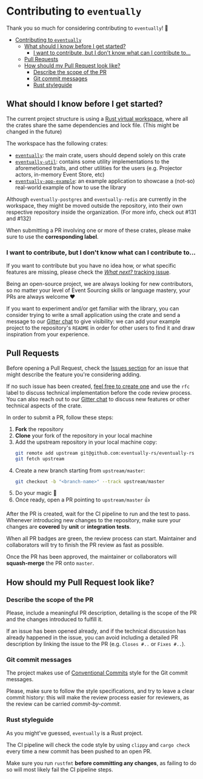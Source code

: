 # Contributing to `eventually`

Thank you so much for considering contributing to `eventually`! :tada:

- [Contributing to `eventually`](#contributing-to-eventually)
  - [What should I know before I get started?](#what-should-i-know-before-i-get-started)
    - [I want to contribute, but I don't know what can I contribute to...](#i-want-to-contribute-but-i-dont-know-what-can-i-contribute-to)
  - [Pull Requests](#pull-requests)
  - [How should my Pull Request look like?](#how-should-my-pull-request-look-like)
    - [Describe the scope of the PR](#describe-the-scope-of-the-pr)
    - [Git commit messages](#git-commit-messages)
    - [Rust styleguide](#rust-styleguide)

## What should I know before I get started?

The current project structure is using a [Rust virtual workspace][workspace],
where all the crates share the same dependencies and lock file.
(This might be changed in the future)

The workspace has the following crates:
- [`eventually`]\: the main crate, users should depend solely on this crate
- [`eventually-util`]\: contains some utility implementations to the aforemetioned traits, and other utilities for the users (e.g. Projector actors, in-memory Event Store, etc)
- [`eventually-app-example`]\: an example application to showcase a (not-so) real-world example of how to use the library

Although `eventually-postgres` and `eventually-redis` are currently in the workspace, they might be moved outside the repository, into their own respective repository inside the organization. (For more info, check out #131 and #132)

When submitting a PR involving one or more of these crates, please make sure to use the **corresponding label**.

### I want to contribute, but I don't know what can I contribute to...

If you want to contribute but you have no idea how, or what specific features are
missing, please check the [_What next?_ tracking issue](https://github.com/eventually-rs/eventually-rs/issues/133).

Being an open-source project, we are always looking for new contributors, so no matter
your level of Event Sourcing skills or language mastery, your PRs are always welcome :heart:

If you want to experiment and/or get familiar with the library, you can consider
trying to write a small application using the crate and send a message to our
[Gitter chat][gitter] to give visibility: we can add your example project to the
repository's `README` in order for other users to find it and draw inspiration
from your experience.

## Pull Requests

Before opening a Pull Request, check the [Issues section][issues] for an issue that might describe the feature you're considering adding.

If no such issue has been created, [feel free to create one][new-issue] and use the `rfc` label to discuss technical
implementation before the code review process. You can also reach out to our [Gitter chat][gitter] to discuss new
features or other technical aspects of the crate.

In order to submit a PR, follow these steps:
1. **Fork** the repository
2. **Clone** your fork of the repository in your local machine
3. Add the upstream repository in your local machine copy:
    ```bash
    git remote add upstream git@github.com:eventually-rs/eventually-rs
    git fetch upstream
    ```
4. Create a new branch starting from `upstream/master`:
    ```bash
    git checkout -b "<branch-name>" --track upstream/master
    ```
5. Do your magic :tada:
6. Once ready, open a PR pointing to `upstream/master` :+1:

After the PR is created, wait for the CI pipeline to run and the test to pass. Whenever introducing new changes to the
repository, make sure your changes are **covered** by **unit** or **integration tests**.

When all PR badges are green, the review process can start.
Maintainer and collaborators will try to finish the PR review as fast as possible.

Once the PR has been approved, the maintainer or collaborators will **squash-merge** the PR onto `master`.

## How should my Pull Request look like?

### Describe the scope of the PR

Please, include a meaningful PR description, detailing is the scope of the PR and the changes
introduced to fulfill it.

If an issue has been opened already, and if the technical discussion has already happened in the issue, you can avoid
including a detailed PR description by linking the issue to the PR (e.g. `Closes #..` or `Fixes #..`).

### Git commit messages

The project makes use of [Conventional Commits][conventional-commits] style for the Git commit messages.

Please, make sure to follow the style specifications, and try to leave a clear commit history: this will make the review
process easier for reviewers, as the review can be carried _commit-by-commit_.

### Rust styleguide

As you might've guessed, `eventually` is a Rust project.

The CI pipeline will check the code style by using `clippy` and `cargo check`
every time a new commit has been pushed to an open PR.

Make sure you run `rustfmt` **before committing any changes**, as failing to do so will most likely fail the CI pipeline steps.

[workspace]: https://doc.rust-lang.org/book/ch14-03-cargo-workspaces.html
[`eventually`]: ./eventually
[`eventually-util`]: ./eventually-util
[`eventually-app-example`]: ./eventually-app-example
[issues]: https://github.com/eventually-rs/eventually-rs/issues
[new-issue]: https://github.com/eventually-rs/eventually-rs/issues/new
[gitter]: https://gitter.im/eventually-rs/community
[conventional-commits]: https://www.conventionalcommits.org/en/v1.0.0/

